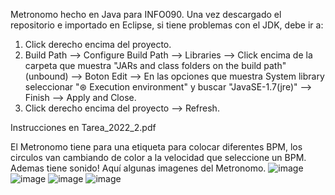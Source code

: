 Metronomo hecho en Java para INFO090.
Una vez descargado el repositorio e importado en Eclipse, si tiene problemas con el JDK, debe ir a:
1) Click derecho encima del proyecto.
2) Build Path --> Configure Build Path --> Libraries --> Click encima de la carpeta que muestra "JARs and class folders on the build path" (unbound)
--> Boton Edit --> En las opciones que muestra System library seleccionar "⊛ Execution environment" y buscar "JavaSE-1.7(jre)" --> Finish --> Apply and Close.
3) Click derecho encima del proyecto --> Refresh.

Instrucciones en Tarea_2022_2.pdf

El Metronomo tiene para una etiqueta para colocar diferentes BPM, los circulos van cambiando de color a la velocidad que seleccione un BPM.
Ademas tiene sonido!
Aquí algunas imagenes del Metronomo.
![image](https://github.com/PipeCordova/Metronomo_INFO090_2022_II/assets/85969736/9af530ad-fabd-466a-b5a8-a951faa1ec4d)
![image](https://github.com/PipeCordova/Metronomo_INFO090_2022_II/assets/85969736/0f2618e5-012c-4c44-87a3-654d56f8e064)
![image](https://github.com/PipeCordova/Metronomo_INFO090_2022_II/assets/85969736/4038f58e-0869-4861-a159-0088386cff6e)
![image](https://github.com/PipeCordova/Metronomo_INFO090_2022_II/assets/85969736/d3595b70-a159-47be-9804-36ba31f88ee5)




